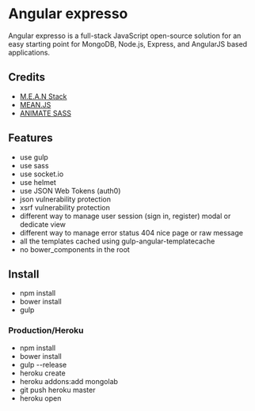 # Angular  expresso
Angular expresso is a full-stack JavaScript open-source solution for an easy starting point for MongoDB, Node.js, Express, and AngularJS based applications.

## Credits
* [M.E.A.N Stack](https://github.com/linnovate/mean)
* [MEAN.JS](https://github.com/meanjs/mean)
* [ANIMATE SASS](https://daneden.me/animate)

## Features
* use gulp
* use sass
* use socket.io
* use helmet
* use JSON Web Tokens (auth0)
* json vulnerability protection
* xsrf vulnerability protection
* different way to manage user session (sign in, register) modal or dedicate view
* different way to manage error status 404 nice page or raw message
* all the templates cached using gulp-angular-templatecache
* no bower_components in the root

## Install
* npm install
* bower install
* gulp

### Production/Heroku
* npm install
* bower install
* gulp --release
* heroku create
* heroku addons:add mongolab
* git push heroku master
* heroku open